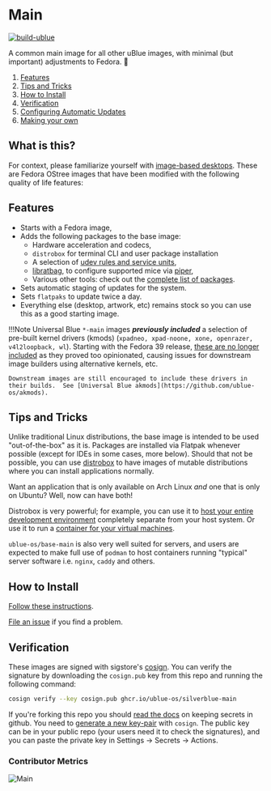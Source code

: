 # Main

[![build-ublue](https://github.com/ublue-os/main/actions/workflows/build.yml/badge.svg)](https://github.com/ublue-os/main/actions/workflows/build.yml)

A common main image for all other uBlue images, with minimal (but important) adjustments to Fedora. 💙

1. [Features](#Features)
2. [Tips and Tricks](#Tips-and-Tricks)
3. [How to Install](#How-to-Install)
4. [Verification](#Verification)
5. [Configuring Automatic Updates](/faq/#how-do-i-configure-automatic-updates)
6. [Making your own](https://universal-blue.org/tinker/make-your-own/)

## What is this?

For context, please familiarize yourself with [image-based desktops](https://silverblue.fedoraproject.org/about). These are Fedora OStree images that have been modified with the following quality of life features:

## Features

- Starts with a Fedora image,
- Adds the following packages to the base image:
  - Hardware acceleration and codecs,
  - `distrobox` for terminal CLI and user package installation
  - A selection of [udev rules and service units](https://github.com/ublue-os/config),
  - [libratbag](https://github.com/libratbag/libratbag), to configure supported mice via [piper](https://github.com/libratbag/piper),
  - Various other tools: check out the [complete list of packages](https://github.com/ublue-os/main/blob/main/packages.json).
- Sets automatic staging of updates for the system.
- Sets `flatpaks` to update twice a day.
- Everything else (desktop, artwork, etc) remains stock so you can use this as a good starting image.


!!!Note
    Universal Blue `*-main` images ***previously included*** a selection of pre-built kernel drivers (kmods) (`xpadneo, xpad-noone, xone, openrazer, v4l2loopback, wl`).
    Starting with the Fedora 39 release, [these are no longer included](https://github.com/ublue-os/main/issues/369) as they proved too opinionated, causing issues for downstream image builders using alternative kernels, etc.

    Downstream images are still encouraged to include these drivers in their builds.  See [Universal Blue akmods](https://github.com/ublue-os/akmods).

## Tips and Tricks

Unlike traditional Linux distributions, the base image is intended to be used "out-of-the-box" as it is. Packages are installed via Flatpak whenever possible (except for IDEs in some cases, more below).
Should that not be possible, you can use [distrobox](https://github.com/89luca89/distrobox) to have images of mutable distributions where you can install applications normally.

Want an application that is only available on Arch Linux *and* one that is only on Ubuntu? Well, now can have both!

Distrobox is very powerful; for example, you can use it to [host your entire development environment](https://github.com/89luca89/distrobox/blob/main/docs/posts/integrate_vscode_distrobox.md) completely separate from your host system. Or use it to run a [container for your virtual machines](https://github.com/89luca89/distrobox/blob/main/docs/posts/run_libvirt_in_distrobox.md).

`ublue-os/base-main` is also very well suited for servers, and users are expected to make full use of `podman` to host containers running "typical" server software i.e. `nginx`, `caddy` and others.

## How to Install

[Follow these instructions](/installation).

[File an issue](https://github.com/ublue-os/main/issues) if you find a problem.

## Verification

These images are signed with sigstore's [cosign](https://docs.sigstore.dev/cosign/overview/). You can verify the signature by downloading the `cosign.pub` key from this repo and running the following command:

```bash
cosign verify --key cosign.pub ghcr.io/ublue-os/silverblue-main
```

If you're forking this repo you should [read the docs](https://docs.github.com/en/actions/security-guides/encrypted-secrets) on keeping secrets in github. You need to [generate a new key-pair](https://docs.sigstore.dev/cosign/overview/) with `cosign`. The public key can be in your public repo (your users need it to check the signatures), and you can paste the private key in Settings -> Secrets -> Actions.

### Contributor Metrics

![Main](https://repobeats.axiom.co/api/embed/8c1cbbfa23870f249a1af8abbf8ec5b4dcf5e595.svg "Repobeats analytics image")
